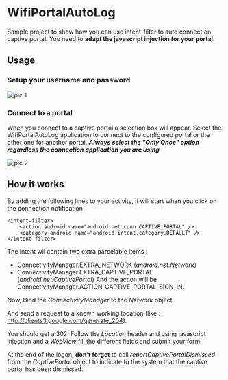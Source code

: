 # WifiPortalAutoLog
Sample project to show how you can use intent-filter to auto connect on captive portal. You need to **adapt the javascript injection for your portal**.
## Usage ##
### Setup your username and password ###
![pic 1](https://lh3.googleusercontent.com/mXNFMTfc95D7yZawjTrAPgijxrLTVkQD0WO8rlPSUzBuFPVLbtZjtXqnGK-TmMQ3qS4aMz4HY6Pd_TH_6VkNusWXRLcj_dA3BG6tC9UnYzGJaW8snXGQaTAQ6PNYN5jn9qasCTaPieXBu0Bp5z5rMwpTptlouqSRLq0HNfby-J4w8cz9YG9DxxPYjLmJXJfuzFJiKH_uUQ4yeexIPOPTdgF1L4ge0AoObIUhEw_2XE5QflCXbFZND06C7yAvK4x0QB7TPTEpafqtB2LC8HrsUC3kUOdjd_6s47FQa8Xj8HK1KK4VRbXjrKNnDFjzvp7ZJs1MJrh-pUMpoF__YI-xq1xpX57IlbOhdXth0l1qbon4AQPt5PShzine1zZwofaDIeKV7iznD1UevzOwksn-pxTwVLsY1rYL-f1IHVScINch5B5SvxCLzSF8fHXVjcztiHtoVmiyOBJB4JtYYDySNRIqYsbMqYp88Q0T6yJp3gelUPOIKQtN6GiAw4CJ9cnGkvNfH_N93MzJEXCjwGw9Q1vlCrflZFmMp-s3-TlQfgJxaKkKoTGLGwbY9JYe5DWnasa5lcOesYqObeqJ-lu1Yq6-c2X2AMfQGy3A34FYI5OxqzbmkKTGVbvfZK4pl-Ppp0yawgFvl3r0Pq-O4d7uJXekkcLTGB8wvA=w509-h904-no)
### Connect to a portal ###
When you connect to a captive portal a selection box will appear. Select the WifiPortalAutoLog application to connect to the configured portal or the other one for another portal. _**Always select the "Only Once" option regardless the connection application you are using**_

![pic 2](https://lh3.googleusercontent.com/-SC6qA3HVpRyIjnOFyKg9VN-1MTqnrpWUTkDAn69GoqEbHN63fxyBX8I0KfMAWXMPE8waFtj5RszGW4fFleiai1X_K1EUNPwdQgN38aEQbtbskWFjyFMfvQKJLQCENrlt06v8FdeQphRKzHcaz_ABjwtE0uWvHV0f02XciEbWLCLwSiFpwM6lZiJrpfAseZrdCT8yfxIuW0-YYQzxaoRajFPvb32u4iYD-_6rqZPyPNFjy1KK4Z49F1jaErwou9O9zoK9zs-9eup30jgrDQk0tLbZDmzcaiA6Kzo3ZgGe8x2wdUL3WSuKrD2Oq2cH3tVPxJH5g-Z8zKewhtFohtDUJH9_Y9Hrw4AJF4-9IIiByOtKQU8UI4LZel2zzl4hgtY7pux5HErzqI4bbeGpiczPYdIUyTm7BgwsvbeAxDNdP7Pq66d613PpH0kijji8qKBjq8v2lc5PGLz2VGVx0nVg6s_HwjABBz1iepGcos7j6MChAknpkl8-P9SwAEe1Wp5q6OpY1fb0X6k5VXtZRKOBFX2z5ShgmvZ0FoGvuzVjVLMMFbORNMRKwFMzLGZR2L69DUbVoVtYTsb_IPp3gijw5IMxFC9HWHyDc9RD-UY8vVyUGuCVRMK3XeN_zCOdc7xBjzl8RKkqIn75e4Kwgv3egSSu2hhxc_p3w=w509-h904-no)

## How it works ##
By adding the following lines to your activity, it will start when you click on the connection notification

    <intent-filter>
        <action android:name="android.net.conn.CAPTIVE_PORTAL" />
        <category android:name="android.intent.category.DEFAULT" />
    </intent-filter>

The intent wil contain two extra parcelable items :
  + ConnectivityManager.EXTRA_NETWORK (*android.net.Network*)
  + ConnectivityManager.EXTRA_CAPTIVE_PORTAL (*android.net.CaptivePortal*)
And the action will be ConnectivityManager.ACTION_CAPTIVE_PORTAL_SIGN_IN.

Now, Bind the *ConnectivityManager* to the *Network* object.

And send a request to a known working location (like : http://clients3.google.com/generate_204).

You should get a 302. Follow the *Location* header and using javascript injection and a *WebView* fill the different fields and submit your form.

At the end of the logon, **don't forget** to call *reportCaptivePortalDismissed* from the *CaptivePortal* object to indicate to the system that the captive portal has been dismissed.
